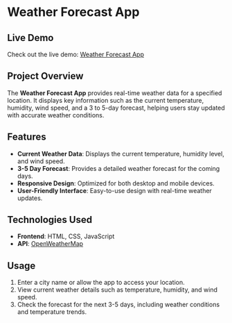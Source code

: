 # Weather Forecast App

## Live Demo

Check out the live demo: [Weather Forecast App](https://soleabhishek.github.io/weather-app/)

## Project Overview

The **Weather Forecast App** provides real-time weather data for a specified location. It displays key information such as the current temperature, humidity, wind speed, and a 3 to 5-day forecast, helping users stay updated with accurate weather conditions.

## Features

- **Current Weather Data**: Displays the current temperature, humidity level, and wind speed.
- **3-5 Day Forecast**: Provides a detailed weather forecast for the coming days.
- **Responsive Design**: Optimized for both desktop and mobile devices.
- **User-Friendly Interface**: Easy-to-use design with real-time weather updates.

## Technologies Used

- **Frontend**: HTML, CSS, JavaScript
- **API**: [OpenWeatherMap](https://openweathermap.org/)

## Usage

1. Enter a city name or allow the app to access your location.
2. View current weather details such as temperature, humidity, and wind speed.
3. Check the forecast for the next 3-5 days, including weather conditions and temperature trends.
